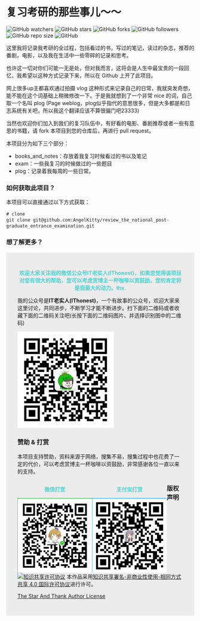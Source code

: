 # 复习考研的那些事儿～～
![GitHub watchers](https://img.shields.io/github/watchers/AngelKitty/review_the_national_post-graduate_entrance_examination.svg?style=social) ![GitHub stars](https://img.shields.io/github/stars/AngelKitty/review_the_national_post-graduate_entrance_examination.svg?style=social) ![GitHub forks](https://img.shields.io/github/forks/AngelKitty/review_the_national_post-graduate_entrance_examination.svg?style=social) ![GitHub followers](https://img.shields.io/github/followers/AngelKitty.svg?style=social) ![GitHub repo size](https://img.shields.io/github/repo-size/AngelKitty/review_the_national_post-graduate_entrance_examination.svg?style=flat-square) ![GitHub](https://img.shields.io/github/license/AngelKitty/review_the_national_post-graduate_entrance_examination.svg?style=flat-square)

这里我将记录我考研的全过程，包括看过的书，写过的笔记，读过的杂志，推荐的番剧，电影，以及我在生活中一些零碎的记录和思考。

也许这一切对你们可能一无是处，但对我而言，这将会是人生中最宝贵的一段回忆，我希望以这种方式记录下来，所以在 Github 上开了此项目。

网上很多up主都喜欢通过拍摄 vlog 这种形式来记录自己的日常，我就突发奇想，能不能在这个词基础上稍微修改一下。于是我就想到了一个非常 nice 的词，自己取一个名叫 plog (Page weblog，plog似乎指代的意思很多，但是大多都是和日志系统有关吧，所以我这个翻译应该不算很偏门吧23333)

当然也欢迎你们加入到我们的复习队伍中，有好看的电影、番剧推荐或者一些有意思的书籍，请 fork 本项目到您的仓库后，再进行 pull request。

本项目分为如下三个部分：

- books_and_notes：存放着我复习时候看过的书以及笔记
- exam：一些我复习的时候做过的一些题目
- plog：记录着我每周的一些日常。

### 如何获取此项目？

本项目可以直接通过以下方式获取：

```
# clone
git clone git@github.com:AngelKitty/review_the_national_post-graduate_entrance_examination.git
```

### 想了解更多？

<div id="mySponsorBox" style="padding: 30px; background: #ececec">
        <p style="color: #4bd3d3; font-weight: bold; text-align: center">欢迎大家关注我的微信公众号IT老实人(IThonest)，如果您觉得该项目对您有很大的帮助，您可以考虑赏博主一杯咖啡以资鼓励，您的肯定将是我最大的动力。thx. </p>

我的公众号是**IT老实人(IThonest)**，一个有故事的公众号，欢迎大家来这里讨论，共同进步，不断学习才能不断进步。扫下面的二维码或者收藏下面的二维码关注吧(长按下面的二维码图片、并选择识别图中的二维码)

![qrcode](./figures/qrcode.jpg)

### 赞助 & 打赏

本项目支持赞助，资料来源于网络，搜集不易，搜集过程中也花费了一定的代价，可以考虑赏博主一杯咖啡以资鼓励，非常感谢各位一直以来的支持。

<div style="float: left; width: 50">
                <p style="text-align: center; color: #4bd3d3; font-weight: bold">微信打赏</p>
                <img style="margin-left: auto; margin-right: auto; display: block" src="./figures/wechatpay.png" width="200" height="200">
            </div><div style="float: left; width: 50">
            <p style="text-align: center; color: #4bd3d3; font-weight: bold">支付宝打赏</p>
              <img style="margin-left: auto; margin-right: auto; display: block" src="./figures/alipay.png" width="200" height="200"></div>

### 版权声明

[![知识共享许可协议](https://camo.githubusercontent.com/6887feb0136db5156c4f4146e3dd2681d06d9c75/68747470733a2f2f692e6372656174697665636f6d6d6f6e732e6f72672f6c2f62792d6e632d73612f342e302f38387833312e706e67)](http://creativecommons.org/licenses/by-nc-sa/4.0/)
本作品采用[知识共享署名-非商业性使用-相同方式共享 4.0 国际许可协议](http://creativecommons.org/licenses/by-nc-sa/4.0/)进行许可。

[The Star And Thank Author License](https://github.com/zTrix/sata-license)
